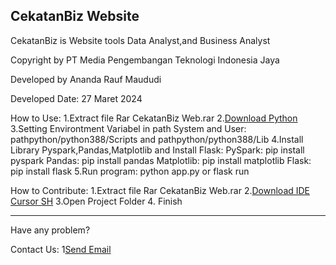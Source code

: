 CekatanBiz Website
---------------------------------------------------------------------------------------------------------------------------------------------------------------------------------------------------------------------

CekatanBiz is Website tools Data Analyst,and Business Analyst

Copyright by PT Media Pengembangan Teknologi Indonesia Jaya


Developed by Ananda Rauf Maududi


Developed Date: 27 Maret 2024

How to Use:
1.Extract file Rar CekatanBiz Web.rar
2.[Download Python](https://www.python.org/downloads/)
3.Setting Environtment Variabel in path System and User: pathpython/python388/Scripts and pathpython/python388/Lib
4.Install Library Pyspark,Pandas,Matplotlib and Install Flask: PySpark: pip install pyspark Pandas: pip install pandas Matplotlib: pip install matplotlib
Flask: pip install flask
5.Run program: python app.py or flask run


How to Contribute:
1.Extract file Rar CekatanBiz Web.rar
2.[Download IDE Cursor SH](https://cursor.sh/)
3.Open Project Folder
4. Finish

---------------------------------------------------------------------------------------------------------------------------------------------------------------------------------------------------------------------

Have any problem?

Contact Us:
1[Send Email](https://mailto:tmdgroupid@gmail.com)

